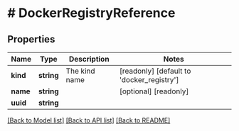 # # DockerRegistryReference

## Properties

Name | Type | Description | Notes
------------ | ------------- | ------------- | -------------
**kind** | **string** | The kind name | [readonly] [default to 'docker_registry']
**name** | **string** |  | [optional] [readonly]
**uuid** | **string** |  |

[[Back to Model list]](../../README.md#models) [[Back to API list]](../../README.md#endpoints) [[Back to README]](../../README.md)

